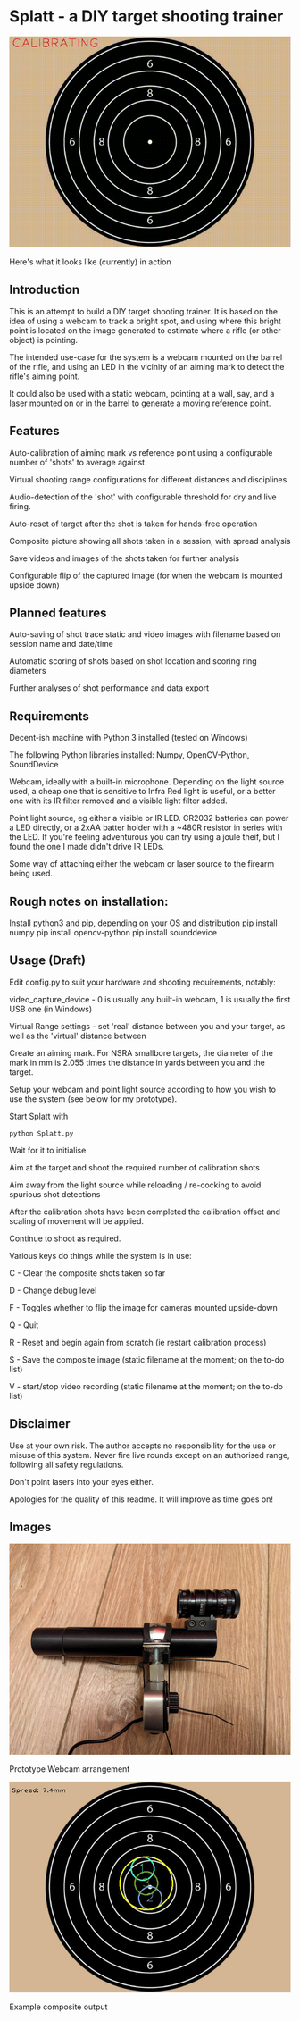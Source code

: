 # Splatt - a DIY target shooting trainer

![img](Images/splatt.gif)

Here's what it looks like (currently) in action

## Introduction
This is an attempt to build a DIY target shooting trainer. It is based on the idea of using a webcam to track a bright spot, and using where this bright point is located on the image generated to estimate where a rifle (or other object) is pointing.

The intended use-case for the system is a webcam mounted on the barrel of the rifle, and using an LED in the vicinity of an aiming mark to detect the rifle's aiming point.

It could also be used with a static webcam, pointing at a wall, say, and a laser mounted on or in the barrel to generate a moving reference point.

## Features

Auto-calibration of aiming mark vs reference point using a configurable number of 'shots' to average against.

Virtual shooting range configurations for different distances and disciplines

Audio-detection of the 'shot' with configurable threshold for dry and live firing.

Auto-reset of target after the shot is taken for hands-free operation

Composite picture showing all shots taken in a session, with spread analysis

Save videos and images of the shots taken for further analysis

Configurable flip of the captured image (for when the webcam is mounted upside down)

## Planned features

Auto-saving of shot trace static and video images with filename based on session name and date/time

Automatic scoring of shots based on shot location and scoring ring diameters

Further analyses of shot performance and data export

## Requirements

Decent-ish machine with Python 3 installed (tested on Windows)

The following Python libraries installed: Numpy, OpenCV-Python, SoundDevice

Webcam, ideally with a built-in microphone. Depending on the light source used, a cheap one that is sensitive to Infra Red light is useful, or a better one with its IR filter removed and a visible light filter added.

Point light source, eg either a visible or IR LED. CR2032 batteries can power a LED directly, or a 2xAA batter holder with a ~480R resistor in series with the LED. If you're feeling adventurous you can try using a joule theif, but I found the one I made didn't drive IR LEDs.

Some way of attaching either the webcam or laser source to the firearm being used.

## Rough notes on installation:

Install  python3 and pip, depending on your OS and distribution
pip install numpy
pip install opencv-python
pip install sounddevice

## Usage (Draft)

Edit config.py to suit your hardware and shooting requirements, notably:

video_capture_device - 0 is usually any built-in webcam, 1 is usually the first USB one (in Windows)

Virtual Range settings - set 'real' distance between you and your target, as well as the 'virtual' distance between

Create an aiming mark. For NSRA smallbore targets, the diameter of the mark in mm is 2.055 times the distance in yards between you and the target.

Setup your webcam and point light source according to how you wish to use the system (see below for my prototype).

Start Splatt with

    python Splatt.py

Wait for it to initialise

Aim at the target and shoot the required number of calibration shots

Aim away from the light source while reloading / re-cocking to avoid spurious shot detections

After the calibration shots have been completed the calibration offset and scaling of movement will be applied.

Continue to shoot as required.

Various keys do things while the system is in use:

C - Clear the composite shots taken so far

D - Change debug level

F - Toggles whether to flip the image for cameras mounted upside-down

Q - Quit

R - Reset and begin again from scratch (ie restart calibration process)

S - Save the composite image (static filename at the moment; on the to-do list)

V - start/stop video recording (static filename at the moment; on the to-do list)

## Disclaimer

Use at your own risk. The author accepts no responsibility for the use or misuse of this system. Never fire live rounds except on an authorised range, following all safety regulations.

Don't point lasers into your eyes either.

Apologies for the quality of this readme. It will improve as time goes on!

## Images

![img](Images/Splatt%20Prototype.jpg)

Prototype Webcam arrangement

![img](Images/composite.jpg)

Example composite output
